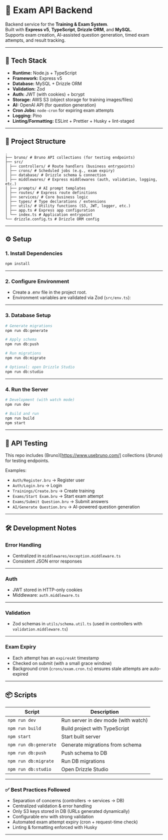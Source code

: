 # 📘 Exam API Backend

Backend service for the **Training & Exam System**.  
Built with **Express v5**, **TypeScript**, **Drizzle ORM**, and **MySQL**.  
Supports exam creation, AI-assisted question generation, timed exam attempts, and result tracking.

---

## 🚀 Tech Stack

- **Runtime:** Node.js + TypeScript
- **Framework:** Express v5
- **Database:** MySQL + Drizzle ORM
- **Validation:** Zod
- **Auth:** JWT (with cookies) + bcrypt
- **Storage:** AWS S3 (object storage for training images/files)
- **AI:** OpenAI API (for question generation)
- **Cron Jobs:** `node-cron` for expiring exam attempts
- **Logging:** Pino
- **Linting/Formatting:** ESLint + Prettier + Husky + lint-staged

---

## 📂 Project Structure

```
.
├── bruno/ # Bruno API collections (for testing endpoints)
├── src/
│ ├── controllers/ # Route handlers (business entrypoints)
│ ├── crons/ # Scheduled jobs (e.g., exam expiry)
│ ├── database/ # Drizzle schema & connection
│ ├── middlewares/ # Express middlewares (auth, validation, logging, etc.)
│ ├── prompts/ # AI prompt templates
│ ├── routes/ # Express route definitions
│ ├── services/ # Core business logic
│ ├── types/ # Type declarations / extensions
│ ├── utils/ # Utility functions (S3, JWT, logger, etc.)
│ ├── app.ts # Express app configuration
│ └── index.ts # Application entrypoint
└── drizzle.config.ts # Drizzle ORM config
```

---

## ⚙️ Setup

### 1. Install Dependencies

```bash
npm install
```

---

### 2. Configure Environment

- Create a .env file in the project root.
- Environment variables are validated via Zod (`src/env.ts`):

---

### 3. Database Setup

```bash
# Generate migrations
npm run db:generate

# Apply schema
npm run db:push

# Run migrations
npm run db:migrate

# Optional: open Drizzle Studio
npm run db:studio
```

---

### 4. Run the Server

```bash
# Development (with watch mode)
npm run dev

# Build and run
npm run build
npm start
```

---

## 🧪 API Testing

This repo includes (Bruno)[https://www.usebruno.com/] collections (/bruno) for testing endpoints.

Examples:

- `Auth/Register.bru` → Register user
- `Auth/Login.bru` → Login
- `Trainings/Create.bru` → Create training
- `Exams/Start Exam.bru` → Start exam attempt
- `Exams/Submit Question.bru` → Submit answers
- `AI/Generate Question.bru` → AI-powered question generation

---

## 🛠 Development Notes

### Error Handling

- Centralized in `middlewares/exception.middleware.ts`
- Consistent JSON error responses

---

### Auth

- JWT stored in HTTP-only cookies
- Middleware: `auth.middleware.ts`

---

### Validation

- Zod schemas in `utils/schema.util.ts` (used in controllers with `validation.middleware.ts`)

---

### Exam Expiry

- Each attempt has an `expiresAt` timestamp
- Checked on submit (with a small grace window)
- Background cron (`crons/exam.cron.ts`) ensures stale attempts are auto-expired

---

## 📦 Scripts

| Script                | Description                         |
| --------------------- | ----------------------------------- |
| `npm run dev`         | Run server in dev mode (with watch) |
| `npm run build`       | Build project with TypeScript       |
| `npm start`           | Start built server                  |
| `npm run db:generate` | Generate migrations from schema     |
| `npm run db:push`     | Push schema to DB                   |
| `npm run db:migrate`  | Run DB migrations                   |
| `npm run db:studio`   | Open Drizzle Studio                 |

---

### ✅ Best Practices Followed

- Separation of concerns (controllers → services → DB)
- Centralized validation & error handling
- Only S3 keys stored in DB (URLs generated dynamically)
- Configurable env with strong validation
- Automated exam attempt expiry (cron + request-time check)
- Linting & formatting enforced with Husky

---
